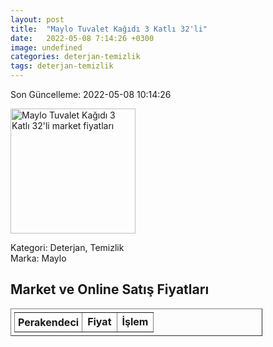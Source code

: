 ```yaml
---
layout: post
title:  "Maylo Tuvalet Kağıdı 3 Katlı 32'li"
date:   2022-05-08 7:14:26 +0300
image: undefined
categories: deterjan-temizlik
tags: deterjan-temizlik
---
```


Son Güncelleme: 2022-05-08 10:14:26

<img src="undefined" width="200" alt="Maylo Tuvalet Kağıdı 3 Katlı 32'li market fiyatları" />

Kategori: Deterjan, Temizlik
<br />
Marka: Maylo

<h2>Market ve Online Satış Fiyatları</h2>

<table border="1" style="padding: 5px;width:80%;">
  <tr>
    <td style="padding: 5px;"><strong>Perakendeci</strong></td>
    <td><strong>Fiyat</strong></td>
    <td><strong>İşlem</strong></td>
  </tr>
  
</table>
